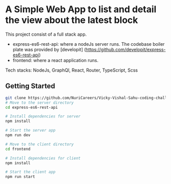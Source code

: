 A Simple Web App to list and detail the view about the latest block
==================================


This project consist of a full stack app. 
- express-es6-rest-api: where a nodeJs server runs. The codebase boiler plate was provided by [developit] (https://github.com/developit/express-es6-rest-api)
- frontend: where a react application runs.

Tech stacks: NodeJs, GraphQl, React, Router, TypeScript, Scss

Getting Started
---------------
```sh
git clone https://github.com/NuriCareers/Vicky-Vishal-Sahu-coding-challenge
# Move to the server directory
cd express-es6-rest-api

# Install dependencies for server
npm install

# Start the server app
npm run dev

# Move to the client directory
cd frontend

# Install dependencies for client
npm install

# Start the client app
npm run start
```

